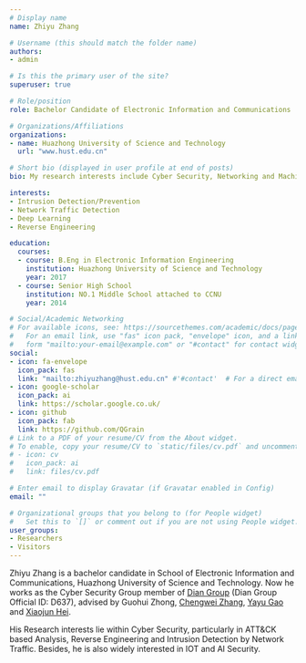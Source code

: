 ```yaml
---
# Display name
name: Zhiyu Zhang

# Username (this should match the folder name)
authors:
- admin

# Is this the primary user of the site?
superuser: true

# Role/position
role: Bachelor Candidate of Electronic Information and Communications

# Organizations/Affiliations
organizations:
- name: Huazhong University of Science and Technology
  url: "www.hust.edu.cn"

# Short bio (displayed in user profile at end of posts)
bio: My research interests include Cyber Security, Networking and Machine Learning.

interests:
- Intrusion Detection/Prevention
- Network Traffic Detection
- Deep Learning
- Reverse Engineering

education:
  courses:
  - course: B.Eng in Electronic Information Engineering
    institution: Huazhong University of Science and Technology
    year: 2017
  - course: Senior High School
    institution: NO.1 Middle School attached to CCNU
    year: 2014

# Social/Academic Networking
# For available icons, see: https://sourcethemes.com/academic/docs/page-builder/#icons
#   For an email link, use "fas" icon pack, "envelope" icon, and a link in the
#   form "mailto:your-email@example.com" or "#contact" for contact widget.
social:
- icon: fa-envelope
  icon_pack: fas
  link: "mailto:zhiyuzhang@hust.edu.cn" #'#contact'  # For a direct email link, use "mailto:test@example.org".
- icon: google-scholar
  icon_pack: ai
  link: https://scholar.google.co.uk/
- icon: github
  icon_pack: fab
  link: https://github.com/QGrain
# Link to a PDF of your resume/CV from the About widget.
# To enable, copy your resume/CV to `static/files/cv.pdf` and uncomment the lines below.
# - icon: cv
#   icon_pack: ai
#   link: files/cv.pdf

# Enter email to display Gravatar (if Gravatar enabled in Config)
email: ""

# Organizational groups that you belong to (for People widget)
#   Set this to `[]` or comment out if you are not using People widget.
user_groups:
- Researchers
- Visitors
---
```


Zhiyu Zhang is a bachelor candidate in School of Electronic Information and Communications, Huazhong University of Science and Technology. Now he works as the Cyber Security Group member of [Dian Group](https://dian.org.cn/) (Dian Group Official ID: D637), advised by Guohui Zhong, [Chengwei Zhang](http://cloud.eic.hust.edu.cn:8084/~zhangcw/), [Yayu Gao](http://cloud.eic.hust.edu.cn:8084/~yayugao/) and [Xiaojun Hei](http://cloud.eic.hust.edu.cn:8084/~heixj).

His Research interests lie within Cyber Security, particularly in ATT&CK based Analysis, Reverse Engineering and Intrusion Detection by Network Traffic. Besides, he is also widely interested in IOT and AI Security.
